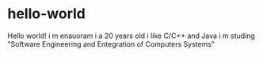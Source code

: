 # hello-world

Hello world!
i m enauoram i a 20 years old i like C/C++ and Java
i m studing "Software Engineering and Entegration of Computers Systems"
